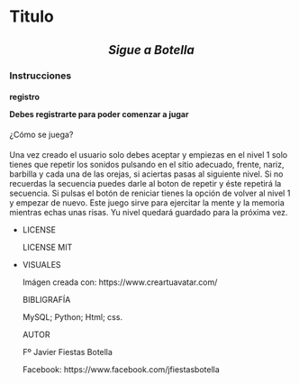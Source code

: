 <!DOCTYPE html>
<html lang="en">
<head>
    <meta charset="UTF-8">
    <meta http-equiv="X-UA-Compatible" content="IE=edge">
    <meta name="viewport" content="width=device-width, initial-scale=1.0">
    <title>Sigue a Botella</title>
    <link rel="stylesheet" href="css/estilo.css">
</head>
<body>
    <b></b>
    <h1 name="titulo1"><b>Titulo</b></h1>   
    <h2 name="titulo2" align="center"><i>Sigue a Botella</i></h2>
    <div id="container">
        <h3 name="titulo3">Instrucciones</h3>
        <h4 name="titulo4">registro <p>Debes registrarte para poder comenzar a jugar</p></h4>¿Cómo se juega?
        <h4></h4>
        <p name="escritura"<font color="blue">Una vez creado el usuario solo debes aceptar 
            y empiezas en el nivel 1 solo tienes que repetir los sonidos pulsando en el sitio adecuado, frente, 
            nariz, barbilla y cada una de las orejas, si aciertas pasas al siguiente nivel. Si no recuerdas la 
            secuencia puedes darle al boton de repetir y éste repetirá la secuencia.
            Si pulsas el botón de reniciar tienes la opción de volver al nivel 1 y empezar de nuevo.
            Este juego sirve para ejercitar la mente y la memoria mientras echas unas risas.
            Yu nivel quedará guardado para la próxima vez.
        </p></font>
    </div>
     <div><ul>
        <li <font color="red">LICENSE
            <p>LICENSE MIT</p>
        </li></font>
        <li <font color="red">VISUALES
            <p>Imágen creada con: https://www.creartuavatar.com/</p>
        </li></font>
        <li<font color="red">BIBLIGRAFÍA</font>
            <p>MySQL; Python; Html; css.
            </p>
        </li></font>
        <li<font color="red">AUTOR
            <p>Fº Javier Fiestas Botella</p>
    <p>Facebook: <a>https://www.facebook.com/jfiestasbotella</a></p>
        </li></font>
    </ul></div>
    
</body>
</html>
